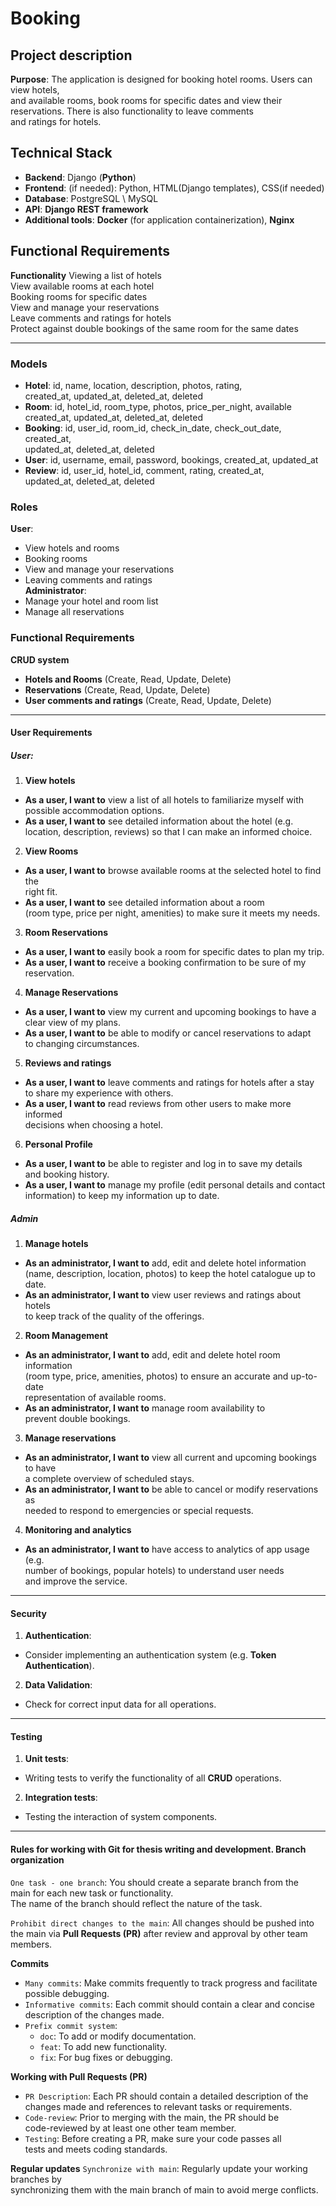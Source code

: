 # **Booking**                                                                                                           

## **Project description**                                                                                              
**Purpose**:
The application is designed for booking hotel rooms. Users can view hotels,                                             
and available rooms, book rooms for specific dates and view their                                                       
reservations. There is also functionality to leave comments                                                             
and ratings for hotels.                                                                                                 

## **Technical Stack**
* **Backend**: Django (**Python**)                                                                                      
* **Frontend**: (if needed): Python, HTML(Django templates), CSS(if needed)                                             
* **Database**: PostgreSQL \ MySQL                                                                                      
* **API**: **Django REST framework**                                                                                    
* **Additional tools**: **Docker** (for application containerization), **Nginx**                                        

## **Functional Requirements**
**Functionality**
Viewing a list of hotels                                                                                                
View available rooms at each hotel                                                                                      
Booking rooms for specific dates                                                                                        
View and manage your reservations                                                                                       
Leave comments and ratings for hotels                                                                                   
Protect against double bookings of the same room for the same dates                                                     

---

### **Models**
* **Hotel**: id, name, location, description, photos, rating,                                                                 
created_at, updated_at, deleted_at, deleted                                                                                      
* **Room**: id, hotel_id, room_type, photos, price_per_night, available                                                   
created_at, updated_at, deleted_at, deleted                                                                             
* **Booking**: id, user_id, room_id, check_in_date, check_out_date, created_at,                                           
updated_at, deleted_at, deleted                                                                                         
* **User**: id, username, email, password, bookings, created_at, updated_at                                               
* **Review**: id, user_id, hotel_id, comment, rating, created_at,                                                         
updated_at, deleted_at, deleted                                                                                         


### **Roles**                                                                                                           
**User**:                                                                                                               
* View hotels and rooms                                                                                                 
* Booking rooms                                                                                                         
* View and manage your reservations                                                                                     
* Leaving comments and ratings                                                                                          
**Administrator**:                                                                                                      
* Manage your hotel and room list                                                                                         
* Manage all reservations                                                                                                   

### **Functional Requirements**                                                                                         
**CRUD system**                                                                                                         
* **Hotels and Rooms** (Create, Read, Update, Delete)                                                                     
* **Reservations** (Create, Read, Update, Delete)                                                                             
* **User comments and ratings** (Create, Read, Update, Delete)                                                          

---

#### **User Requirements**                                                                                          
##### **User:**                                                                                          
1) **View hotels**                                                                                          
* **As a user, I want to** view a list of all hotels to familiarize myself with                                               
possible accommodation options.                                                                                           
* **As a user, I want to** see detailed information about the hotel (e.g.                                                                                           
location, description, reviews) so that I can make an informed choice.                                                                                          

2) **View Rooms**                                                                                          
* **As a user, I want to** browse available rooms at the selected hotel to find the                                                                                           
right fit.                                                                                           
* **As a user, I want to** see detailed information about a room                                                                                           
(room type, price per night, amenities) to make sure it meets my needs.                                                                                           

3) **Room Reservations**                                                                                          
* **As a user, I want to** easily book a room for specific dates to plan my trip.                                                                                          
* **As a user, I want to** receive a booking confirmation to be sure of my reservation.                                                                                          

4) **Manage Reservations**                                                                                          
* **As a user, I want to** view my current and upcoming bookings to have a                                                                                           
clear view of my plans.                                                                                          
* **As a user, I want to** be able to modify or cancel reservations to adapt                                                                                           
to changing circumstances.                                                                                          

5) **Reviews and ratings**                                                                                          
* **As a user, I want to** leave comments and ratings for hotels after a stay                                                                                           
to share my experience with others.                                                                                          
* **As a user, I want to** read reviews from other users to make more informed                                                                                          
decisions when choosing a hotel.                                                                                          

6) **Personal Profile**                                                                                          
* **As a user, I want to** be able to register and log in to save my details                                                                                           
and booking history.                                                                                          
* **As a user, I want to** manage my profile (edit personal details and contact                                                                                           
information) to keep my information up to date.                                                                                                                                    

##### **Admin**                                                                                          

1) **Manage hotels**                                                                                          
* **As an administrator, I want to** add, edit and delete hotel information                                                                                           
(name, description, location, photos) to keep the hotel catalogue up to date.                                                                                          
* **As an administrator, I want to** view user reviews and ratings about hotels                                                                                          
to keep track of the quality of the offerings.                                                                                           

2) **Room Management**                                                                                          
* **As an administrator, I want to** add, edit and delete hotel room information                                                                                           
(room type, price, amenities, photos) to ensure an accurate and up-to-date                                                                                           
representation of available rooms.                                                                                           
* **As an administrator, I want to** manage room availability to                                                                                          
prevent double bookings.                                                                                           

3) **Manage reservations**                                                                                          
* **As an administrator, I want to** view all current and upcoming bookings to have                                                                                           
a complete overview of scheduled stays.                                                                                          
* **As an administrator, I want to** be able to cancel or modify reservations as                                                                                           
needed to respond to emergencies or special requests.                                                                                          

4) **Monitoring and analytics**                                                                                          
* **As an administrator, I want to** have access to analytics of app usage (e.g.                                                                                           
number of bookings, popular hotels) to understand user needs                                                                                          
and improve the service.                                                                                          

---

#### **Security**                                                                               

1) **Authentication**:                                                                               
* Consider implementing an authentication system (e.g. **Token Authentication**).                                                                               

2) **Data Validation**:                                                                               
* Check for correct input data for all operations.                                                                               

---

#### **Testing**                                                                               
1) **Unit tests**:                                                                               
* Writing tests to verify the functionality of all **CRUD** operations.                                                                               
2) **Integration tests**:                                                                               
* Testing the interaction of system components.                                                                               


---
#### **Rules for working with **Git** for thesis writing and development. Branch organization**                                                                               
`One task - one branch`: You should create a separate branch from the                                                                                
main for each new task or functionality.                                                                                
The name of the branch should reflect the nature of the task.                                                                               

`Prohibit direct changes to the main`: All changes should be pushed into                                                                                
the main via **Pull Requests (PR)** after review and approval by other team members.                                                                               


**Commits**                                                                               
* `Many commits`: Make commits frequently to track progress and facilitate                                                                               
possible debugging.                                                                               
* `Informative commits`: Each commit should contain a clear and concise                                                                               
description of the changes made.                                                                               
* `Prefix commit system`:
    * `doc`: To add or modify documentation.                                                                               
    * `feat`: To add new functionality.                                                                               
    * `fix`: For bug fixes or debugging.                                                                               

**Working with Pull Requests (PR)**                                                                                                                                                              
* `PR Description`: Each PR should contain a detailed description of the                                                                                
changes made and references to relevant tasks or requirements.                                                                               
* `Code-review`: Prior to merging with the main, the PR should be                                                                               
code-reviewed by at least one other team member.                                                                               
* `Testing`: Before creating a PR, make sure your code passes all                                                                                
tests and meets coding standards.                                                                               

**Regular updates**
`Synchronize with main`: Regularly update your working branches by                                                                                
synchronizing them with the main branch of main to avoid merge conflicts.                                                                               
